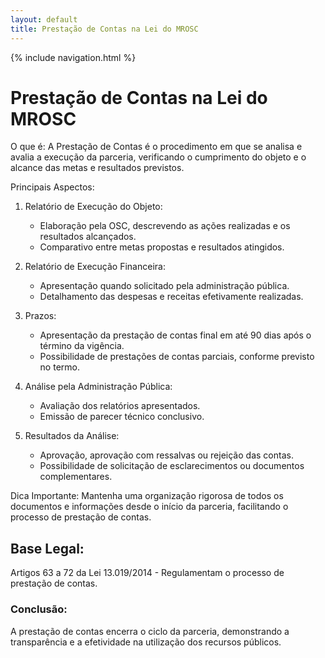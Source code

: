 ```yaml
---
layout: default
title: Prestação de Contas na Lei do MROSC
---
```


{% include navigation.html %}

<script>
document.documentElement.lang = 'pt-BR';
</script>

# Prestação de Contas na Lei do MROSC

O que é:
A Prestação de Contas é o procedimento em que se analisa e avalia a execução da parceria, verificando o cumprimento do objeto e o alcance das metas e resultados previstos.

Principais Aspectos:

1. Relatório de Execução do Objeto:
   - Elaboração pela OSC, descrevendo as ações realizadas e os resultados alcançados.
   - Comparativo entre metas propostas e resultados atingidos.

2. Relatório de Execução Financeira:
   - Apresentação quando solicitado pela administração pública.
   - Detalhamento das despesas e receitas efetivamente realizadas.

3. Prazos:
   - Apresentação da prestação de contas final em até 90 dias após o término da vigência.
   - Possibilidade de prestações de contas parciais, conforme previsto no termo.

4. Análise pela Administração Pública:
   - Avaliação dos relatórios apresentados.
   - Emissão de parecer técnico conclusivo.

5. Resultados da Análise:
   - Aprovação, aprovação com ressalvas ou rejeição das contas.
   - Possibilidade de solicitação de esclarecimentos ou documentos complementares.

Dica Importante:
Mantenha uma organização rigorosa de todos os documentos e informações desde o início da parceria, facilitando o processo de prestação de contas.

## Base Legal:
Artigos 63 a 72 da Lei 13.019/2014 - Regulamentam o processo de prestação de contas.

### Conclusão:
A prestação de contas encerra o ciclo da parceria, demonstrando a transparência e a efetividade na utilização dos recursos públicos.
